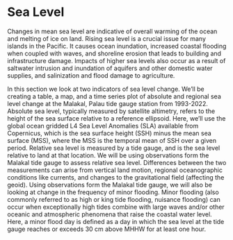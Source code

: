 # Sea Level

Changes in mean sea level are indicative of overall warming of the ocean and melting of ice on land. Rising sea level is a crucial issue for many islands in the Pacific. It causes ocean inundation, increased coastal flooding when coupled with waves, and shoreline erosion that leads to building and infrastructure damage.  Impacts of higher sea levels also occur as a result of saltwater intrusion and inundation of aquifers and other domestic water supplies, and salinization and flood damage to agriculture.

In this section we look at two indicators of sea level change.  We’ll be creating a table, a map, and a time series plot of absolute and regional sea level change at the Malakal, Palau tide gauge station from 1993-2022. Absolute sea level, typically measured by satellite altimetry, refers to the height of the sea surface relative to a reference ellipsoid. Here, we’ll use the global ocean gridded L4 Sea Level Anomalies (SLA) available from Copernicus, which is the sea surface height (SSH) minus the mean sea surface (MSS), where the MSS is the temporal mean of SSH over a given period. Relative sea level is measured by a tide gauge, and is the sea level relative to land at that location.  We will be using observations form the Malakal tide gauge to assess relative sea level.  Differences between the two measurements can arise from vertical land motion, regional oceanographic conditions like currents, and changes to the gravitational field (affecting the geoid).
Using observations form the Malakal tide gauge, we will also be looking at change in the frequency of minor flooding.  Minor flooding (also commonly referred to as high or king tide flooding, nuisance flooding) can occur when exceptionally high tides combine with large waves and/or other oceanic and atmospheric phenomena that raise the coastal water level. Here, a minor flood day is defined as a day in which the sea level at the tide gauge reaches or exceeds 30 cm above MHHW for at least one hour. 
